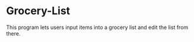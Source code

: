 # Grocery-List
This program lets users input items into a grocery list and edit the list from there.
